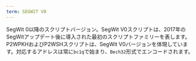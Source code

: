```yaml
---
term: SEGWIT V0
---
```


SegWit 0以降のスクリプトバージョン。SegWit V0スクリプトは、2017年のSegWitアップデート後に導入された最初のスクリプトファミリーを表します。P2WPKHおよびP2WSHスクリプトは、SegWit V0バージョンを体現しています。対応するアドレスは常に`bc1q`で始まり、`Bech32`形式でエンコードされます。
